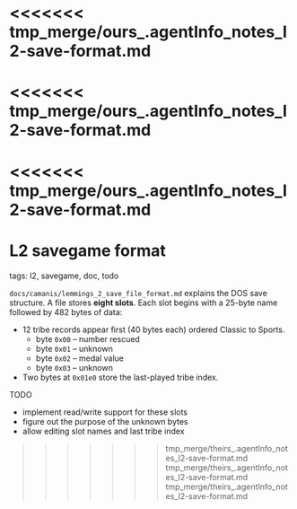<<<<<<< tmp_merge/ours_.agentInfo_notes_l2-save-format.md
=======
<<<<<<< tmp_merge/ours_.agentInfo_notes_l2-save-format.md
=======
<<<<<<< tmp_merge/ours_.agentInfo_notes_l2-save-format.md
=======
# L2 savegame format

tags: l2, savegame, doc, todo


`docs/camanis/lemmings_2_save_file_format.md` explains the DOS save structure. A file stores **eight slots**. Each slot begins with a 25-byte name followed by 482 bytes of data:

* 12 tribe records appear first (40 bytes each) ordered Classic to Sports.
  * byte `0x00` – number rescued
  * byte `0x01` – unknown
  * byte `0x02` – medal value
  * byte `0x03` – unknown
* Two bytes at `0x01e0` store the last-played tribe index.

TODO
- implement read/write support for these slots
- figure out the purpose of the unknown bytes
- allow editing slot names and last tribe index
>>>>>>> tmp_merge/theirs_.agentInfo_notes_l2-save-format.md
>>>>>>> tmp_merge/theirs_.agentInfo_notes_l2-save-format.md
>>>>>>> tmp_merge/theirs_.agentInfo_notes_l2-save-format.md
